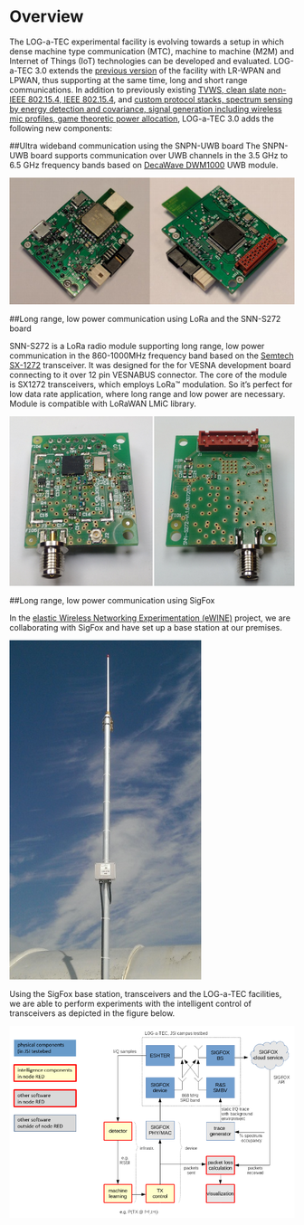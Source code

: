 <meta charset="utf-8">

# Overview

The LOG-a-TEC experimental facility is evolving towards a setup in which dense machine type communication (MTC), machine to machine (M2M) and Internet of Things (IoT) technologies can be developed and evaluated. LOG-a-TEC 3.0 extends the [previous version](overview.html) of the facility with LR-WPAN and LPWAN, thus supporting at the same time, long and short range communications. In addition to previously existing [TVWS, clean slate non-IEEE 802.15.4, IEEE 802.15.4](hardware.html), and [custom protocol stacks, spectrum sensing by energy detection and covariance, signal generation including wireless mic profiles, game theoretic power allocation](software.html), LOG-a-TEC 3.0 adds the following new components: 

##Ultra wideband communication using the SNPN-UWB board
The SNPN-UWB board supports communication over UWB channels in the 3.5 GHz to 6.5 GHz frequency bands based on [DecaWave DWM1000](http://www.decawave.com/sites/default/files/resources/dwm1000-datasheet-v1.3.pdf) UWB module. 

![SNPN-UWB board](img/mtc/SNPN-UWB.png)

##Long range, low power communication using LoRa and the SNN-S272 board

SNN-S272 is a LoRa radio module supporting long range, low power communication in the 860-1000MHz frequency band based on the [Semtech SX-1272](http://www.semtech.com/wireless-rf/rf-transceivers/sx1272/) transceiver. It was designed for the for VESNA development board connecting to it over 12 pin VESNABUS connector. The core of the module is SX1272 transceivers, which employs LoRa™ modulation.  So it’s perfect for low data rate application, where long range and low power are necessary. Module is compatible with LoRaWAN LMiC library.

![SNN-S272 board](img/mtc/SNN-272.png)

##Long range, low power communication using SigFox

In the [elastic Wireless Networking Experimentation (eWINE)](https://ewine-project.eu/) project, we are collaborating with SigFox and have set up a base station at our premises.

![SigFox antenna](img/mtc/sigfox_antenna.jpg)

Using the SigFox base station, transceivers and the LOG-a-TEC facilities, we are able to perform experiments with the intelligent control of transceivers as depicted in the figure below. 

![Intelligent transceiver control](img/mtc/ewineSC2.png)
